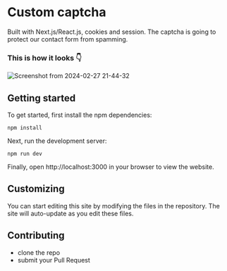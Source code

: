 # Custom captcha 
Built with Next.js/React.js, cookies and session. The captcha is going to protect our contact form from spamming.
### This is how it looks 👇
![Screenshot from 2024-02-27 21-44-32](https://github.com/deepakmardii/captcha/assets/67671892/78fb0f45-afc9-4369-84bb-80470319d0b2)
## Getting started

To get started, first install the npm dependencies:

```
npm install
```
Next, run the development server:
```
npm run dev
```
Finally, open http://localhost:3000 in your browser to view the website.
## Customizing
You can start editing this site by modifying the files in the repository. The site will auto-update as you edit these files.

## Contributing
* clone the repo
* submit your Pull Request
